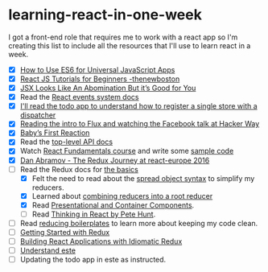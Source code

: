 # learning-react-in-one-week
I got a front-end role that requires me to work with a react app so I'm creating this list to include all the resources that I'll use to learn react in a week.

- [x] [How to Use ES6 for Universal JavaScript Apps](https://medium.com/javascript-scene/how-to-use-es6-for-isomorphic-javascript-apps-2a9c3abe5ea2#.7nbw6mbdx) 
- [x] [React JS Tutorials for Beginners -thenewboston](https://www.youtube.com/watch?v=-AbaV3nrw6E&list=PL6gx4Cwl9DGBuKtLgPR_zWYnrwv-JllpA)
- [x] [JSX Looks Like An Abomination But it’s Good for You](https://medium.com/javascript-scene/jsx-looks-like-an-abomination-1c1ec351a918#.xdtphhqcy)
- [x] Read the [React events system docs](https://facebook.github.io/react/docs/events.html)
- [x] [I'll read the todo app to understand how to register a single store with a dispatcher](https://github.com/facebook/flux/tree/master/examples/flux-todomvc/)
- [x] [Reading the intro to Flux and watching the Facebook talk at Hacker Way](https://facebook.github.io/flux/docs/overview.html)
- [x] [Baby’s First Reaction](https://medium.com/javascript-scene/baby-s-first-reaction-2103348eccdd#.bjrri8et2)
- [x] Read the [top-level API docs](https://facebook.github.io/react/docs/top-level-api.html)
- [x] Watch [React Fundamentals course](https://egghead.io/courses/react-fundamentals) and write some [sample code](https://github.com/amrsekilly/learningReactFundamentalsSampleCode)
- [x] [Dan Abramov - The Redux Journey at react-europe 2016](https://www.youtube.com/watch?v=uvAXVMwHJXU)
- [ ] Read the Redux docs for [the basics](http://redux.js.org/docs/basics/index.html)
  - [x] Felt the need to read about the [spread object syntax](http://redux.js.org/docs/recipes/UsingObjectSpreadOperator.html) to simplify my reducers. 
  - [x] Learned about [combining reducers into a root reducer](http://redux.js.org/docs/api/combineReducers.html)
  - [x] Read [Presentational and Container Components](https://medium.com/@dan_abramov/smart-and-dumb-components-7ca2f9a7c7d0#.ezc8sx5oh).
  - [ ] Read [Thinking in React by Pete Hunt](https://facebook.github.io/react/docs/thinking-in-react.html).
- [ ] Read [reducing boilerplates](http://redux.js.org/docs/recipes/ReducingBoilerplate.html) to learn more about keeping my code clean.
- [ ] [Getting Started with Redux](https://egghead.io/courses/getting-started-with-redux)
- [ ] [Building React Applications with Idiomatic Redux](https://egghead.io/courses/building-react-applications-with-idiomatic-redux)
- [ ] [Understand este](https://github.com/este/este) 
- [ ] Updating the todo app in este as instructed.

